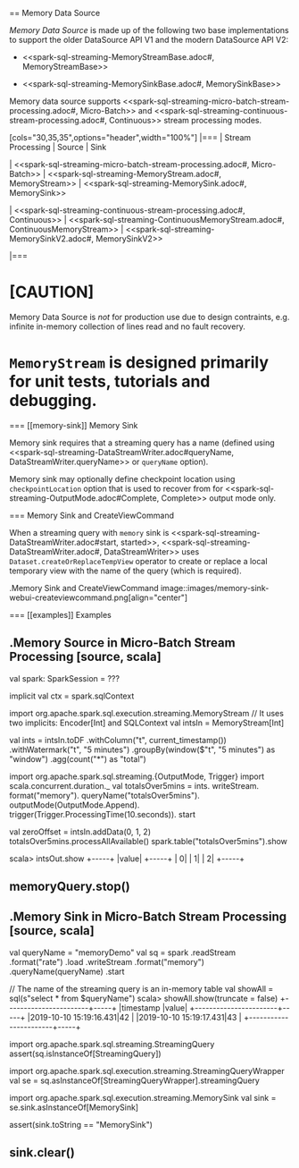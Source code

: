 == Memory Data Source

*Memory Data Source* is made up of the following two base implementations to support the older DataSource API V1 and the modern DataSource API V2:

* <<spark-sql-streaming-MemoryStreamBase.adoc#, MemoryStreamBase>>

* <<spark-sql-streaming-MemorySinkBase.adoc#, MemorySinkBase>>

Memory data source supports <<spark-sql-streaming-micro-batch-stream-processing.adoc#, Micro-Batch>> and <<spark-sql-streaming-continuous-stream-processing.adoc#, Continuous>> stream processing modes.

[cols="30,35,35",options="header",width="100%"]
|===
| Stream Processing
| Source
| Sink

| <<spark-sql-streaming-micro-batch-stream-processing.adoc#, Micro-Batch>>
| <<spark-sql-streaming-MemoryStream.adoc#, MemoryStream>>
| <<spark-sql-streaming-MemorySink.adoc#, MemorySink>>

| <<spark-sql-streaming-continuous-stream-processing.adoc#, Continuous>>
| <<spark-sql-streaming-ContinuousMemoryStream.adoc#, ContinuousMemoryStream>>
| <<spark-sql-streaming-MemorySinkV2.adoc#, MemorySinkV2>>

|===

[CAUTION]
====
Memory Data Source is *not* for production use due to design contraints, e.g. infinite in-memory collection of lines read and no fault recovery.

`MemoryStream` is designed primarily for unit tests, tutorials and debugging.
====

=== [[memory-sink]] Memory Sink

Memory sink requires that a streaming query has a name (defined using <<spark-sql-streaming-DataStreamWriter.adoc#queryName, DataStreamWriter.queryName>> or `queryName` option).

Memory sink may optionally define checkpoint location using `checkpointLocation` option that is used to recover from for <<spark-sql-streaming-OutputMode.adoc#Complete, Complete>> output mode only.

=== Memory Sink and CreateViewCommand

When a streaming query with `memory` sink is <<spark-sql-streaming-DataStreamWriter.adoc#start, started>>, <<spark-sql-streaming-DataStreamWriter.adoc#, DataStreamWriter>> uses `Dataset.createOrReplaceTempView` operator to create or replace a local temporary view with the name of the query (which is required).

.Memory Sink and CreateViewCommand
image::images/memory-sink-webui-createviewcommand.png[align="center"]

=== [[examples]] Examples

.Memory Source in Micro-Batch Stream Processing
[source, scala]
----
val spark: SparkSession = ???

implicit val ctx = spark.sqlContext

import org.apache.spark.sql.execution.streaming.MemoryStream
// It uses two implicits: Encoder[Int] and SQLContext
val intsIn = MemoryStream[Int]

val ints = intsIn.toDF
  .withColumn("t", current_timestamp())
  .withWatermark("t", "5 minutes")
  .groupBy(window($"t", "5 minutes") as "window")
  .agg(count("*") as "total")

import org.apache.spark.sql.streaming.{OutputMode, Trigger}
import scala.concurrent.duration._
val totalsOver5mins = ints.
  writeStream.
  format("memory").
  queryName("totalsOver5mins").
  outputMode(OutputMode.Append).
  trigger(Trigger.ProcessingTime(10.seconds)).
  start

val zeroOffset = intsIn.addData(0, 1, 2)
totalsOver5mins.processAllAvailable()
spark.table("totalsOver5mins").show

scala> intsOut.show
+-----+
|value|
+-----+
|    0|
|    1|
|    2|
+-----+

memoryQuery.stop()
----

.Memory Sink in Micro-Batch Stream Processing
[source, scala]
----
val queryName = "memoryDemo"
val sq = spark
  .readStream
  .format("rate")
  .load
  .writeStream
  .format("memory")
  .queryName(queryName)
  .start

// The name of the streaming query is an in-memory table
val showAll = sql(s"select * from $queryName")
scala> showAll.show(truncate = false)
+-----------------------+-----+
|timestamp              |value|
+-----------------------+-----+
|2019-10-10 15:19:16.431|42   |
|2019-10-10 15:19:17.431|43   |
+-----------------------+-----+

import org.apache.spark.sql.streaming.StreamingQuery
assert(sq.isInstanceOf[StreamingQuery])

import org.apache.spark.sql.execution.streaming.StreamingQueryWrapper
val se = sq.asInstanceOf[StreamingQueryWrapper].streamingQuery

import org.apache.spark.sql.execution.streaming.MemorySink
val sink = se.sink.asInstanceOf[MemorySink]

assert(sink.toString == "MemorySink")

sink.clear()
----
